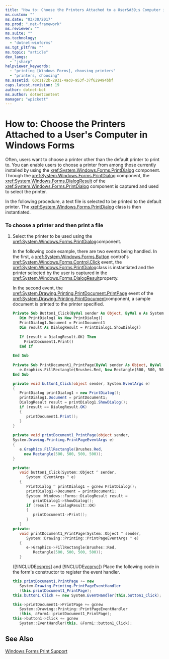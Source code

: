 ```yaml
---
title: "How to: Choose the Printers Attached to a User&#39;s Computer in Windows Forms | Microsoft Docs"
ms.custom: ""
ms.date: "03/30/2017"
ms.prod: ".net-framework"
ms.reviewer: ""
ms.suite: ""
ms.technology: 
  - "dotnet-winforms"
ms.tgt_pltfrm: ""
ms.topic: "article"
dev_langs: 
  - "jsharp"
helpviewer_keywords: 
  - "printing [Windows Forms], choosing printers"
  - "printers, choosing"
ms.assetid: 63c1172b-2931-4ac0-953f-37f629494bbf
caps.latest.revision: 19
author: dotnet-bot
ms.author: dotnetcontent
manager: "wpickett"
---
```

# How to: Choose the Printers Attached to a User&#39;s Computer in Windows Forms
Often, users want to choose a printer other than the default printer to print to. You can enable users to choose a printer from among those currently installed by using the <xref:System.Windows.Forms.PrintDialog> component. Through the <xref:System.Windows.Forms.PrintDialog> component, the <xref:System.Windows.Forms.DialogResult> of the <xref:System.Windows.Forms.PrintDialog> component is captured and used to select the printer.  
  
 In the following procedure, a text file is selected to be printed to the default printer. The <xref:System.Windows.Forms.PrintDialog> class is then instantiated.  
  
### To choose a printer and then print a file  
  
1.  Select the printer to be used using the <xref:System.Windows.Forms.PrintDialog>component.  
  
     In the following code example, there are two events being handled. In the first, a <xref:System.Windows.Forms.Button> control's <xref:System.Windows.Forms.Control.Click> event, the <xref:System.Windows.Forms.PrintDialog>class is instantiated and the printer selected by the user is captured in the <xref:System.Windows.Forms.DialogResult>property.  
  
     In the second event, the <xref:System.Drawing.Printing.PrintDocument.PrintPage> event of the <xref:System.Drawing.Printing.PrintDocument>component, a sample document is printed to the printer specified.  
  
    ```vb  
    Private Sub Button1_Click(ByVal sender As Object, ByVal e As System.EventArgs) Handles Button1.Click  
       Dim PrintDialog1 As New PrintDialog()  
       PrintDialog1.Document = PrintDocument1  
       Dim result As DialogResult = PrintDialog1.ShowDialog()  
  
       If (result = DialogResult.OK) Then  
         PrintDocument1.Print()  
       End If   
  
    End Sub  
  
    Private Sub PrintDocument1_PrintPage(ByVal sender As Object, ByVal e As System.Drawing.Printing.PrintPageEventArgs) Handles PrintDocument1.PrintPage  
       e.Graphics.FillRectangle(Brushes.Red, New Rectangle(500, 500, 500, 500))          
    End Sub  
    ```  
  
    ```csharp  
    private void button1_Click(object sender, System.EventArgs e)  
    {  
       PrintDialog printDialog1 = new PrintDialog();  
       printDialog1.Document = printDocument1;  
       DialogResult result = printDialog1.ShowDialog();  
       if (result == DialogResult.OK)  
       {  
          printDocument1.Print();  
       }  
    }  
  
    private void printDocument1_PrintPage(object sender,   
    System.Drawing.Printing.PrintPageEventArgs e)  
    {  
       e.Graphics.FillRectangle(Brushes.Red,   
         new Rectangle(500, 500, 500, 500));  
    }  
    ```  
  
    ```cpp  
    private:  
       void button1_Click(System::Object ^ sender,  
          System::EventArgs ^ e)  
       {  
          PrintDialog ^ printDialog1 = gcnew PrintDialog();  
          printDialog1->Document = printDocument1;  
          System::Windows::Forms::DialogResult result =   
             printDialog1->ShowDialog();  
          if (result == DialogResult::OK)  
          {  
             printDocument1->Print();  
          }  
       }  
    private:  
       void printDocument1_PrintPage(System::Object ^ sender,  
          System::Drawing::Printing::PrintPageEventArgs ^ e)  
       {  
          e->Graphics->FillRectangle(Brushes::Red,  
             Rectangle(500, 500, 500, 500));  
       }  
    ```  
  
     ([!INCLUDE[csprcs](../../../../includes/csprcs-md.md)] and [!INCLUDE[vcprvc](../../../../includes/vcprvc-md.md)]) Place the following code in the form's constructor to register the event handler.  
  
    ```csharp  
    this.printDocument1.PrintPage += new  
       System.Drawing.Printing.PrintPageEventHandler  
       (this.printDocument1_PrintPage);  
    this.button1.Click += new System.EventHandler(this.button1_Click);  
    ```  
  
    ```cpp  
    this->printDocument1->PrintPage += gcnew  
       System::Drawing::Printing::PrintPageEventHandler  
       (this, &Form1::printDocument1_PrintPage);  
    this->button1->Click += gcnew  
       System::EventHandler(this, &Form1::button1_Click);  
    ```  
  
## See Also  
 [Windows Forms Print Support](../../../../docs/framework/winforms/advanced/windows-forms-print-support.md)
